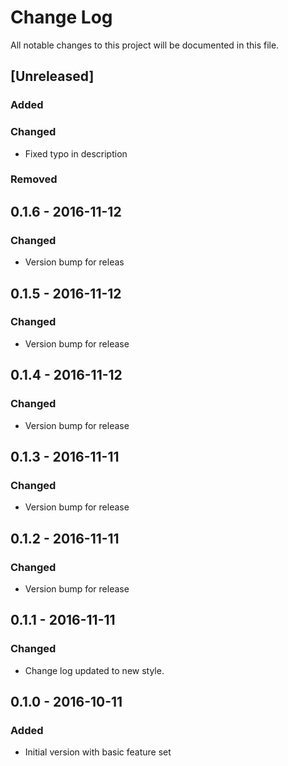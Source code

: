 # Change Log
All notable changes to this project will be documented in this file.

## [Unreleased]
### Added

### Changed
- Fixed typo in description

### Removed

## 0.1.6 - 2016-11-12
### Changed
- Version bump for releas

## 0.1.5 - 2016-11-12
### Changed
- Version bump for release

## 0.1.4 - 2016-11-12
### Changed
- Version bump for release

## 0.1.3 - 2016-11-11
### Changed
- Version bump for release

## 0.1.2 - 2016-11-11
### Changed
- Version bump for release

## 0.1.1 - 2016-11-11
### Changed
- Change log updated to new style.

## 0.1.0 - 2016-10-11
### Added
- Initial version with basic feature set